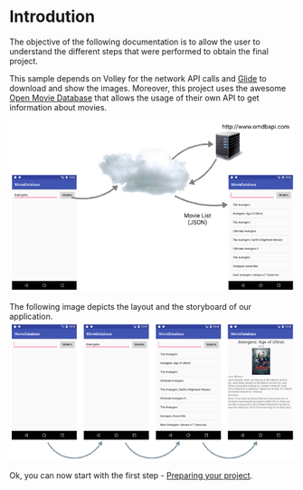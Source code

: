 # Introdution
The objective of the following documentation is to allow the user to understand the different 
steps that were performed to obtain the final project.

This sample depends on Volley for the network API calls and [Glide](https://github.com/bumptech/glide) to 
download and show the images. Moreover, this project uses the awesome [Open Movie Database](http://www.omdbapi.com)
that allows the usage of their own API to get information about movies.

![Architeture of the application](https://github.com/pontocom/MovieSearch/blob/master/docs/images/Voila_Capture%202017-04-17_09-49-43_PM.png)

The following image depicts the layout and the storyboard of our application.
![Layout and storyboard of the application](https://github.com/pontocom/MovieSearch/blob/master/docs/images/Voila_Capture%202017-04-17_09-47-58_PM.png)

Ok, you can now start with the first step - [Preparing your project](https://github.com/pontocom/MovieSearch/blob/master/docs/PreparingYourProject.md).

